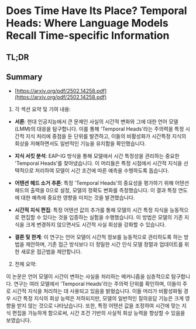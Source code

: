 # Does Time Have Its Place? Temporal Heads: Where Language Models Recall Time-specific Information
## TL;DR
## Summary
- [https://arxiv.org/pdf/2502.14258.pdf](https://arxiv.org/pdf/2502.14258.pdf)

1. 각 섹션 요약 및 기여 내용:

- **서론**: 현대 인공지능에서 큰 문제인 사실의 시간적 변화와 그에 대한 언어 모델(LMM)의 대응을 탐구합니다. 이를 통해 'Temporal Heads'라는 주의력을 특정 시간적 지식 처리에 중점을 둔 단위를 발견하고, 이들의 비활성화가 시간특정 지식의 회상을 저해하면서도 일반적인 기능을 유지함을 확인했습니다.

- **지식 서킷 분석**: EAP-IG 방식을 통해 모델에서 시간 특정성을 관리하는 중요한 'Temporal Heads'를 찾아냈습니다. 이 머리들은 특정 시점에서 시간적 지식을 선택적으로 처리하여 모델이 시간 조건에 따른 예측을 수행하도록 돕습니다.

- **어텐션 헤드 소거 추론**: 특정 'Temporal Heads'의 중요성을 평가하기 위해 어텐션 헤드의 출력을 0으로 설정, 모델의 정확도 변화를 측정했습니다. 이 결과 특정 연도에 대한 예측에 중요한 영향을 미치는 것을 발견했습니다.

- **시간적 지식 편집**: 특정 어텐션 값의 추가를 통해 모델의 시간 특정 지식을 능동적으로 편집할 수 있다는 것을 입증하는 실험을 수행했습니다. 이 방법은 모델의 기존 지식을 크게 변경하지 않으면서도 시간적 사실 회상을 강화할 수 있습니다.

- **결론 및 한계**: 이 연구는 언어 모델이 시간적 정보를 능동적으로 관리하도록 하는 방법을 제안하며, 기존 접근 방식보다 더 정밀한 시간 인식 모델 정렬과 업데이트를 위한 새로운 접근법을 제안합니다.

2. 전체 요약:

이 논문은 언어 모델이 시간이 변하는 사실을 처리하는 메커니즘을 심층적으로 탐구합니다. 연구는 여러 모델에서 'Temporal Heads'라는 주의력 단위를 확인하며, 이들이 주로 시간적 지식을 처리하는 데 사용되고 있음을 밝혔습니다. 이들 머리가 비활성화될 경우 시간 특정 지식의 회상 능력은 저하되지만, 모델의 일반적인 질의응답 기능은 크게 영향을 받지 않는 것으로 나타났습니다. 또한, 특정 어텐션 값을 조정하여 시간에 맞는 지식 편집을 가능하게 함으로써, 시간 조건 기반의 사실적 회상 능력을 향상할 수 있음을 보였습니다.